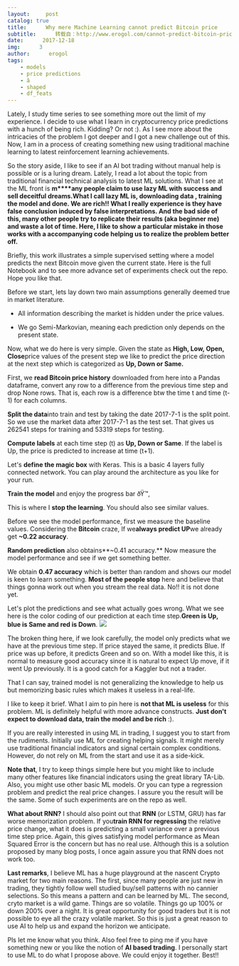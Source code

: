 ```yaml
---
layout:     post
catalog: true
title:      Why mere Machine Learning cannot predict Bitcoin price
subtitle:      转载自：http://www.erogol.com/cannot-predict-bitcoin-price-vanilla-machine-learning/
date:      2017-12-18
img:      3
author:      erogol
tags:
    - models
    - price predictions
    - â
    - shaped
    - df_feats
---
```


Lately, I study time series to see something more out the limit of my experience. I decide to use what I learn in cryptocurrency price predictions with a hunch of being rich. Kidding? Or not :). As I see more about the intricacies of the problem I got deeper and I got a new challenge out of this. Now, I am in a process of creating something new using traditional machine learning to latest reinforcement learning achievements.

So the story aside, I like to see if an AI bot trading without manual help is possible or is a luring dream. Lately, I read a lot about the topic from traditional financial technical analysis to latest ML solutions. What I see at the ML front is **m****any people claim to use lazy ML with success and sell deceitful dreams.What I call lazy ML is, downloading data , training the model and done. We are rich!! What I really experience is they have false conclusion induced by false interpretations. And the bad side of this, many other people try to replicate their results (aka beginner me) and waste a lot of time. Here, I like to show a particular mistake in those works with a accompanying code helping us to realize the problem better off.**

Briefly, this work illustrates a simple supervised setting where a model predicts the next Bitcoin move given the current state. Here is the full Notebook and to see more advance set of experiments check out the repo. Hope you like that.

Before we start, lets lay down two main assumptions generally deemed true in market literature.

- All information describing the market is hidden under the price values.

- We go Semi-Markovian, meaning each prediction only depends on the present state.


Now, what we do here is very simple. Given the state as **High, Low, Open, Close**price values of the present step we like to predict the price direction at the next step which is categorized as **Up, Down or Same.**

First, we **read Bitcoin price history** downloaded from here into a Pandas dataframe, convert any row to a difference from the previous time step and drop None rows. That is, each row is a difference btw the time t and time (t-1) for each columns.

**Split the data**into train and test by taking the date 2017-7-1 is the split point. So we use the market data after 2017-7-1 as the test set. That gives us 262541 steps for training and 53319 steps for testing.

**Compute labels** at each time step (t) as **Up, Down or Same**. If the label is Up, the price is predicted to increase at time (t+1).

Let's **define the magic box** with Keras. This is a basic 4 layers fully connected network. You can play around the architecture as you like for your run.

**Train the model** and enjoy the progress bar ðŸ™‚

This is where I **stop the learning**. You should also see similar values.

Before we see the model performance, first we measure the baseline values. Considering the **Bitcoin** craze, If we**always predict UP**we already get **~0.22 accuracy**.

**Random prediction** also obtains**~0.41 accuracy.** Now measure the model performance and see if we get something better.

We obtain **0.47 accuracy** which is better than random and shows our model is keen to learn something. **Most of the people stop** here and believe that things gonna work out when you stream the real data. No!! it is not done yet.

Let's plot the predictions and see what actually goes wrong. What we see here is the color coding of our prediction at each time step.**Green is Up, blue is Same and red is Down**.
![](http://www.erogol.com/wp-content/uploads/2017/12/btc_preds.png)


The broken thing here, if we look carefully, the model only predicts what we have at the previous time step. If price stayed the same, it predicts Blue. If price was up before, it predicts Green and so on. With a model like this, it is normal to measure good accuracy since it is natural to expect Up move, if it went Up previously. It is a good catch for a Kaggler but not a trader.

That I can say, trained model is not generalizing the knowledge to help us but memorizing basic rules which makes it useless in a real-life.

I like to keep it brief. What I aim to pin here is **not that ML is useless** for this problem. ML is definitely helpful with more advance constructs. **Just don't expect to download data, train the model and be rich** :).

If you are really interested in using ML in trading, I suggest you to start from the rudiments. Initially use ML for creating helping signals. It might merely use traditional financial indicators and signal certain complex conditions. However, do not rely on ML from the start and use it as a side-kick.

**Note that**, I try to keep things simple here but you might like to include many other features like financial indicators using the great library TA-Lib. Also, you might use other basic ML models. Or you can type a regression problem and predict the real price changes. I assure you the result will be the same. Some of such experiments are on the repo as well.

**What about RNN?** I should also point out that **RNN** (or LSTM, GRU) has far worse memorization problem. If you**train RNN for regressing** the relative price change, what it does is predicting a small variance over a previous time step price. Again, this gives satisfying model performance as Mean Squared Error is the concern but has no real use. Although this is a solution proposed by many blog posts, I once again assure you that RNN does not work too.

**Last remarks**, I believe ML has a huge playground at the nascent Crypto market for two main reasons. The first, since many people are just new in trading, they tightly follow well studied buy/sell patterns with no cannier selections. So this means a pattern and can be learned by ML. The second, cryto market is a wild game. Things are so volatile. Things go up 100% or down 200% over a night. It is great opportunity for good traders but it is not possible to eye all the crazy volatile market. So this is just a great reason to use AI to help us and expand the horizon we anticipate.

Pls let me know what you think. Also feel free to ping me if you have something new or you like the notion of **AI based trading**. I personally start to use ML to do what I propose above. We could enjoy it together. Best!!

 
